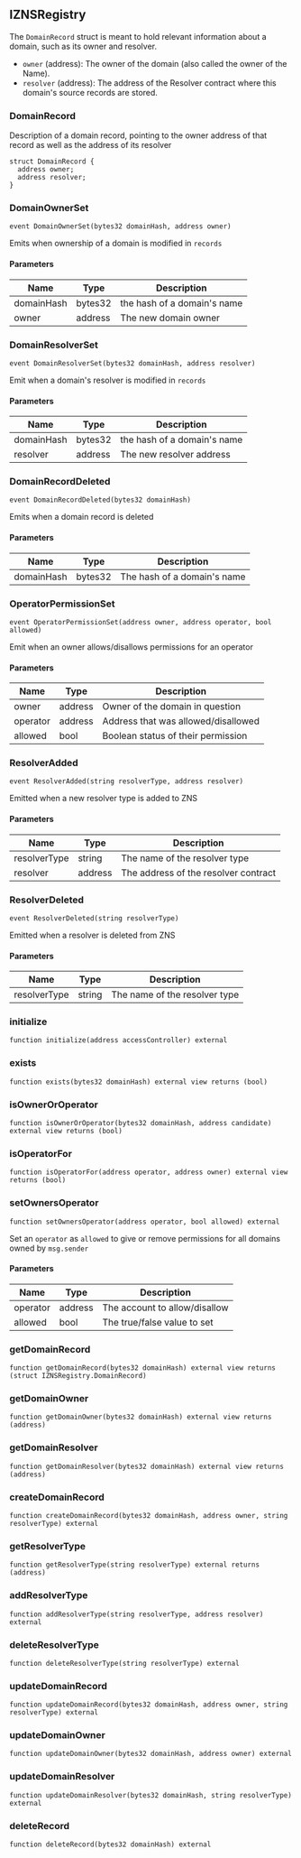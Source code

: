 ## IZNSRegistry

The `DomainRecord` struct is meant to hold relevant information
about a domain, such as its owner and resolver.
- `owner` (address): The owner of the domain (also called the owner of the Name).
- `resolver` (address): The address of the Resolver contract where this domain's source records are stored.

### DomainRecord

Description of a domain record, pointing to the
owner address of that record as well as the address of
its resolver

```solidity
struct DomainRecord {
  address owner;
  address resolver;
}
```

### DomainOwnerSet

```solidity
event DomainOwnerSet(bytes32 domainHash, address owner)
```

Emits when ownership of a domain is modified in `records`

#### Parameters

| Name | Type | Description |
| ---- | ---- | ----------- |
| domainHash | bytes32 | the hash of a domain's name |
| owner | address | The new domain owner |

### DomainResolverSet

```solidity
event DomainResolverSet(bytes32 domainHash, address resolver)
```

Emit when a domain's resolver is modified in `records`

#### Parameters

| Name | Type | Description |
| ---- | ---- | ----------- |
| domainHash | bytes32 | the hash of a domain's name |
| resolver | address | The new resolver address |

### DomainRecordDeleted

```solidity
event DomainRecordDeleted(bytes32 domainHash)
```

Emits when a domain record is deleted

#### Parameters

| Name | Type | Description |
| ---- | ---- | ----------- |
| domainHash | bytes32 | The hash of a domain's name |

### OperatorPermissionSet

```solidity
event OperatorPermissionSet(address owner, address operator, bool allowed)
```

Emit when an owner allows/disallows permissions for an operator

#### Parameters

| Name | Type | Description |
| ---- | ---- | ----------- |
| owner | address | Owner of the domain in question |
| operator | address | Address that was allowed/disallowed |
| allowed | bool | Boolean status of their permission |

### ResolverAdded

```solidity
event ResolverAdded(string resolverType, address resolver)
```

Emitted when a new resolver type is added to ZNS

#### Parameters

| Name | Type | Description |
| ---- | ---- | ----------- |
| resolverType | string | The name of the resolver type |
| resolver | address | The address of the resolver contract |

### ResolverDeleted

```solidity
event ResolverDeleted(string resolverType)
```

Emitted when a resolver is deleted from ZNS

#### Parameters

| Name | Type | Description |
| ---- | ---- | ----------- |
| resolverType | string | The name of the resolver type |

### initialize

```solidity
function initialize(address accessController) external
```

### exists

```solidity
function exists(bytes32 domainHash) external view returns (bool)
```

### isOwnerOrOperator

```solidity
function isOwnerOrOperator(bytes32 domainHash, address candidate) external view returns (bool)
```

### isOperatorFor

```solidity
function isOperatorFor(address operator, address owner) external view returns (bool)
```

### setOwnersOperator

```solidity
function setOwnersOperator(address operator, bool allowed) external
```

Set an `operator` as `allowed` to give or remove permissions for all
domains owned by `msg.sender`

#### Parameters

| Name | Type | Description |
| ---- | ---- | ----------- |
| operator | address | The account to allow/disallow |
| allowed | bool | The true/false value to set |

### getDomainRecord

```solidity
function getDomainRecord(bytes32 domainHash) external view returns (struct IZNSRegistry.DomainRecord)
```

### getDomainOwner

```solidity
function getDomainOwner(bytes32 domainHash) external view returns (address)
```

### getDomainResolver

```solidity
function getDomainResolver(bytes32 domainHash) external view returns (address)
```

### createDomainRecord

```solidity
function createDomainRecord(bytes32 domainHash, address owner, string resolverType) external
```

### getResolverType

```solidity
function getResolverType(string resolverType) external returns (address)
```

### addResolverType

```solidity
function addResolverType(string resolverType, address resolver) external
```

### deleteResolverType

```solidity
function deleteResolverType(string resolverType) external
```

### updateDomainRecord

```solidity
function updateDomainRecord(bytes32 domainHash, address owner, string resolverType) external
```

### updateDomainOwner

```solidity
function updateDomainOwner(bytes32 domainHash, address owner) external
```

### updateDomainResolver

```solidity
function updateDomainResolver(bytes32 domainHash, string resolverType) external
```

### deleteRecord

```solidity
function deleteRecord(bytes32 domainHash) external
```

